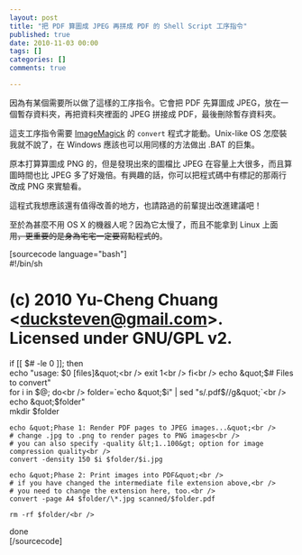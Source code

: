```yaml
---
layout: post
title: "把 PDF 算圖成 JPEG 再拼成 PDF 的 Shell Script 工序指令"
published: true
date: 2010-11-03 00:00
tags: []
categories: []
comments: true

---
```


因為有某個需要所以做了這樣的工序指令。它會把 PDF 先算圖成 JPEG，放在一個暫存資料夾，再把資料夾裡面的 JPEG 拼接成 PDF，最後刪除暫存資料夾。

這支工序指令需要 <a href="http://www.imagemagick.org/">ImageMagick</a> 的 <code>convert</code> 程式才能動。Unix-like OS 怎麼裝我就不說了，在 Windows 應該也可以用同樣的方法做出 .BAT 的巨集。

原本打算算圖成 PNG 的，但是發現出來的圖檔比 JPEG 在容量上大很多，而且算圖時間也比 JPEG 多了好幾倍。有興趣的話，你可以把程式碼中有標記的那兩行改成 PNG 來實驗看。

這程式我想應該還有值得改善的地方，也請路過的前輩提出改進建議吧！

至於為甚麼不用 OS X 的機器人呢？因為它太慢了，而且不能拿到 Linux 上面用<del>，更重要的是身為宅宅一定要寫點程式的</del>。

[sourcecode language="bash"]<br />
#!/bin/sh<br />
# (c) 2010 Yu-Cheng Chuang &lt;ducksteven@gmail.com&gt;.  Licensed under GNU/GPL v2.<br />
if [[ $# -le 0 ]]; then<br />
  echo &quot;usage: $0 [files]&quot;<br />
  exit 1<br />
fi<br />
echo &quot;$# Files to convert&quot;<br />
for i in $@; do<br />
    folder=`echo &quot;$i&quot; | sed &quot;s/\.pdf$//g&quot;`<br />
    echo &quot;$folder&quot;<br />
    mkdir $folder

    echo &quot;Phase 1: Render PDF pages to JPEG images...&quot;<br />
    # change .jpg to .png to render pages to PNG images<br />
    # you can also specify -quality &lt;1..100&gt; option for image compression quality<br />
    convert -density 150 $i $folder/$i.jpg

    echo &quot;Phase 2: Print images into PDF&quot;<br />
    # if you have changed the intermediate file extension above,<br />
    # you need to change the extension here, too.<br />
    convert -page A4 $folder/\*.jpg scanned/$folder.pdf

    rm -rf $folder/<br />
done<br />
[/sourcecode] 
